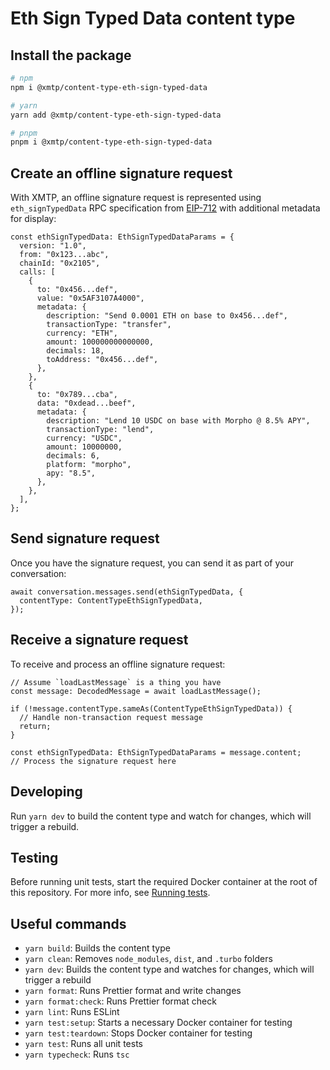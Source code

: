 # Eth Sign Typed Data content type

## Install the package

```bash
# npm
npm i @xmtp/content-type-eth-sign-typed-data

# yarn
yarn add @xmtp/content-type-eth-sign-typed-data

# pnpm
pnpm i @xmtp/content-type-eth-sign-typed-data
```

## Create an offline signature request

With XMTP, an offline signature request is represented using `eth_signTypedData` RPC specification from [EIP-712](https://eips.ethereum.org/EIPS/eip-712#specification-of-the-eth_signtypeddata-json-rpc) with additional metadata for display:

```tsx
const ethSignTypedData: EthSignTypedDataParams = {
  version: "1.0",
  from: "0x123...abc",
  chainId: "0x2105",
  calls: [
    {
      to: "0x456...def",
      value: "0x5AF3107A4000",
      metadata: {
        description: "Send 0.0001 ETH on base to 0x456...def",
        transactionType: "transfer",
        currency: "ETH",
        amount: 100000000000000,
        decimals: 18,
        toAddress: "0x456...def",
      },
    },
    {
      to: "0x789...cba",
      data: "0xdead...beef",
      metadata: {
        description: "Lend 10 USDC on base with Morpho @ 8.5% APY",
        transactionType: "lend",
        currency: "USDC",
        amount: 10000000,
        decimals: 6,
        platform: "morpho",
        apy: "8.5",
      },
    },
  ],
};
```

## Send signature request

Once you have the signature request, you can send it as part of your conversation:

```tsx
await conversation.messages.send(ethSignTypedData, {
  contentType: ContentTypeEthSignTypedData,
});
```

## Receive a signature request

To receive and process an offline signature request:

```tsx
// Assume `loadLastMessage` is a thing you have
const message: DecodedMessage = await loadLastMessage();

if (!message.contentType.sameAs(ContentTypeEthSignTypedData)) {
  // Handle non-transaction request message
  return;
}

const ethSignTypedData: EthSignTypedDataParams = message.content;
// Process the signature request here
```

## Developing

Run `yarn dev` to build the content type and watch for changes, which will trigger a rebuild.

## Testing

Before running unit tests, start the required Docker container at the root of this repository. For more info, see [Running tests](../../README.md#running-tests).

## Useful commands

- `yarn build`: Builds the content type
- `yarn clean`: Removes `node_modules`, `dist`, and `.turbo` folders
- `yarn dev`: Builds the content type and watches for changes, which will trigger a rebuild
- `yarn format`: Runs Prettier format and write changes
- `yarn format:check`: Runs Prettier format check
- `yarn lint`: Runs ESLint
- `yarn test:setup`: Starts a necessary Docker container for testing
- `yarn test:teardown`: Stops Docker container for testing
- `yarn test`: Runs all unit tests
- `yarn typecheck`: Runs `tsc`
